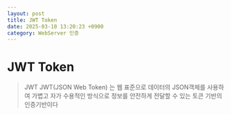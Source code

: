 ```yaml
---
layout: post
title: JWT Token
date: 2025-03-10 13:20:23 +0900
category: WebServer 인증
---
```

# JWT Token
> JWT
JWT(JSON Web Token) 는 웹 표준으로 데이터의 JSON객체를 사용하여 가볍고 자가 수용적인 방식으로 정보를 안전하게 전달할 수 있는 토큰 기반의 인증기반이다
> 

